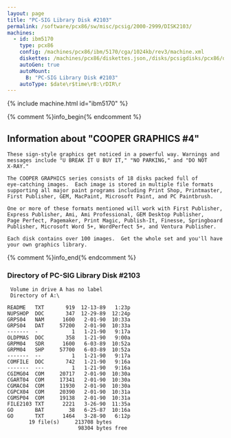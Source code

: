 ```yaml
---
layout: page
title: "PC-SIG Library Disk #2103"
permalink: /software/pcx86/sw/misc/pcsig/2000-2999/DISK2103/
machines:
  - id: ibm5170
    type: pcx86
    config: /machines/pcx86/ibm/5170/cga/1024kb/rev3/machine.xml
    diskettes: /machines/pcx86/diskettes.json,/disks/pcsigdisks/pcx86/diskettes.json
    autoGen: true
    autoMount:
      B: "PC-SIG Library Disk #2103"
    autoType: $date\r$time\rB:\rDIR\r
---
```


{% include machine.html id="ibm5170" %}

{% comment %}info_begin{% endcomment %}

## Information about "COOPER GRAPHICS #4"

    These sign-style graphics get noticed in a powerful way. Warnings and
    messages include "U BREAK IT U BUY IT," "NO PARKING," and "DO NOT
    X-RAY."
    
    The COOPER GRAPHICS series consists of 18 disks packed full of
    eye-catching images.  Each image is stored in multiple file formats
    supporting all major paint programs including Print Shop, Printmaster,
    First Publisher, GEM, MacPaint, Microsoft Paint, and PC Paintbrush.
    
    One or more of these formats mentioned will work with First Publisher,
    Express Publisher, Ami, Ami Professional, GEM Desktop Publisher,
    Page Perfect, Pagemaker, Print Magic, Publish-It, Finesse, Springboard
    Publisher, Microsoft Word 5+, WordPerfect 5+, and Ventura Publisher.
    
    Each disk contains over 100 images.  Get the whole set and you'll have
    your own graphics library.
{% comment %}info_end{% endcomment %}


### Directory of PC-SIG Library Disk #2103

     Volume in drive A has no label
     Directory of A:\

    README   TXT       919  12-13-89   1:23p
    NUPSHOP  DOC       347  12-29-89  12:24p
    GRPS04   NAM      1600   2-01-90  10:33a
    GRPS04   DAT     57200   2-01-90  10:33a
    -------  -           1   1-21-90   9:17a
    OLDPMAS  DOC       358   1-21-90   9:00a
    GRPM04   SDR      1600   6-03-89  10:52a
    GRPM04   SHP     57700   6-03-89  10:52a
    -------  --          1   1-21-90   9:17a
    COMFILE  DOC       742   1-21-90   9:16a
    -------  ---         1   1-21-90   9:16a
    CGIMG04  COM     20717   2-01-90  10:30a
    CGART04  COM     17341   2-01-90  10:30a
    CGMAC04  COM     11930   2-01-90  10:30a
    CGPCX04  COM     20390   2-01-90  10:31a
    CGMSP04  COM     19138   2-01-90  10:31a
    FILE2103 TXT      2221   3-26-90  11:35a
    GO       BAT        38   6-25-87  10:16a
    GO       TXT      1464   3-28-90   6:12p
           19 file(s)     213708 bytes
                           98304 bytes free
